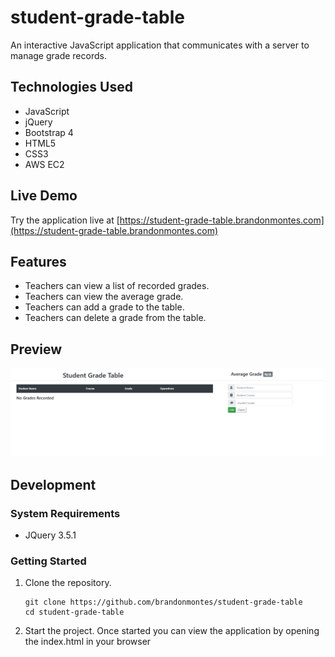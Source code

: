 # student-grade-table
An interactive JavaScript application that communicates with a server to manage grade records.

## Technologies Used

- JavaScript
- jQuery
- Bootstrap 4
- HTML5
- CSS3
- AWS EC2

## Live Demo

Try the application live at [https://student-grade-table.brandonmontes.com](https://student-grade-table.brandonmontes.com)

## Features

- Teachers can view a list of recorded grades.
- Teachers can view the average grade.
- Teachers can add a grade to the table.
- Teachers can delete a grade from the table.

## Preview

![SGT](student-grade-table.gif)

## Development

### System Requirements

- JQuery 3.5.1

### Getting Started

1. Clone the repository.

    ```shell
    git clone https://github.com/brandonmontes/student-grade-table
    cd student-grade-table
    ```

1. Start the project. Once started you can view the application by opening the index.html in your browser

